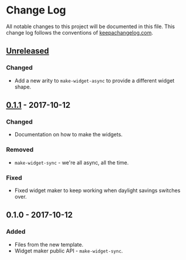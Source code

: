 # Change Log
All notable changes to this project will be documented in this file. This change log follows the conventions of [keepachangelog.com](http://keepachangelog.com/).

## [Unreleased]
### Changed
- Add a new arity to `make-widget-async` to provide a different widget shape.

## [0.1.1] - 2017-10-12
### Changed
- Documentation on how to make the widgets.

### Removed
- `make-widget-sync` - we're all async, all the time.

### Fixed
- Fixed widget maker to keep working when daylight savings switches over.

## 0.1.0 - 2017-10-12
### Added
- Files from the new template.
- Widget maker public API - `make-widget-sync`.

[Unreleased]: https://github.com/your-name/prometheus-client-example/compare/0.1.1...HEAD
[0.1.1]: https://github.com/your-name/prometheus-client-example/compare/0.1.0...0.1.1
